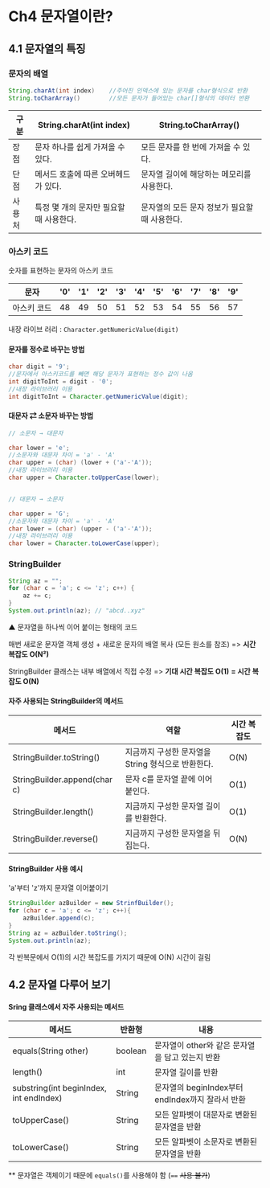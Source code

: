 # Ch4 문자열이란?

## 4.1 문자열의 특징

 ### 문자의 배열

``` java
String.charAt(int index)    //주어진 인덱스에 있는 문자를 char형식으로 반환
String.toCharArray()        //모든 문자가 들어있는 char[]형식의 데이터 반환
```

| 구분   | String.charAt(int index)                | String.toCharArray()                          |
| ------ | --------------------------------------- | --------------------------------------------- |
| 장점   | 문자 하나를 쉽게 가져올 수 있다.        | 모든 문자를 한 번에 가져올 수 있다.           |
| 단점   | 메서드 호출에 따른 오버헤드가 있다.     | 문자열 길이에 해당하는 메모리를 사용한다.     |
| 사용처 | 특정 몇 개의 문자만 필요할 때 사용한다. | 문자열의 모든 문자 정보가 필요할 때 사용한다. |



### 아스키 코드

숫자를 표현하는 문자의 아스키 코드

| 문자        | '0'  | '1'  | '2'  | '3'  | '4'  | '5'  | '6'  | '7'  | '8'  | '9'  |
| ----------- | ---- | ---- | ---- | ---- | ---- | ---- | ---- | ---- | ---- | ---- |
| 아스키 코드 | 48   | 49   | 50   | 51   | 52   | 53   | 54   | 55   | 56   | 57   |

내장 라이브 러리  : `Character.getNumericValue(digit)`



#### 문자를 정수로 바꾸는 방법

``` java
char digit = '9';
//문자에서 아스키코드를 빼면 해당 문자가 표현하는 정수 값이 나옴
int digitToInt = digit - '0';
//내장 라이브러리 이용
int digitToInt = Character.getNumericValue(digit);
```



#### 대문자 ⇄ 소문자 바꾸는 방법

```java
// 소문자 → 대문자

char lower = 'e';
//소문자와 대문자 차이 = 'a' - 'A'
char upper = (char) (lower + ('a'-'A'));
//내장 라이브러리 이용
char upper = Character.toUpperCase(lower);


// 대문자 → 소문자

char upper = 'G';
//소문자와 대문자 차이 = 'a' - 'A'
char lower = (char) (upper - ('a'-'A'));
//내장 라이브러리 이용
char lower = Character.toLowerCase(upper);
```



### StringBuilder

```java
String az = "";
for (char c = 'a'; c <= 'z'; c++) {
    az += c;
}
System.out.println(az); // "abcd..xyz"
```

▲ 문자열을 하나씩 이어 붙이는 형태의 코드

매번 새로운 문자열 객체 생성 + 새로운 문자의 배열 복사 (모든 원소를 참조) =>  **시간 복잡도 O(N²)**

StringBuilder 클래스는 내부 배열에서 직접 수정 => **기대 시간 복잡도 O(1)** **= 시간 복잡도 O(N)**



#### 자주 사용되는 StringBuilder의 메서드

| 메서드                       | 역할                                               | 시간 복잡도 |
| ---------------------------- | -------------------------------------------------- | ----------- |
| StringBuilder.toString()     | 지금까지 구성한 문자열을 String 형식으로 반환한다. | O(N)        |
| StringBuilder.append(char c) | 문자 c를 문자열 끝에 이어 붙인다.                  | O(1)        |
| StringBuilder.length()       | 지금까지 구성한 문자열 길이를 반환한다.            | O(1)        |
| StringBuilder.reverse()      | 지금까지 구성한 문자열을 뒤집는다.                 | O(N)        |



#### StringBuilder 사용 예시

'a'부터 'z'까지 문자열 이어붙이기

```java
StringBuilder azBuilder = new StrinfBuilder();
for (char c = 'a'; c <= 'z'; c++){
    azBuilder.append(c);
}
String az = azBuilder.toString();
System.out.println(az);
```

각 반복문에서 O(1)의 시간 복잡도를 가지기 때문에 O(N) 시간이 걸림



## 4.2 문자열 다루어 보기

#### Sring 클래스에서 자주 사용되는 메서드

| 메서드                                  | 반환형  | 내용                                             |
| --------------------------------------- | ------- | ------------------------------------------------ |
| equals(String other)                    | boolean | 문자열이 other와 같은 문자열을 담고 있는지 반환  |
| length()                                | int     | 문자열 길이를 반환                               |
| substring(int beginIndex, int endIndex) | String  | 문자열의 beginIndex부터 endIndex까지 잘라서 반환 |
| toUpperCase()                           | String  | 모든 알파벳이 대문자로 변환된 문자열을 반환      |
| toLowerCase()                           | String  | 모든 알파벳이 소문자로 변환된 문자열을 반환      |

** 문자열은 객체이기 때문에 `equals()`를 사용해야 함 (`==` ~~사용 불가~~)

